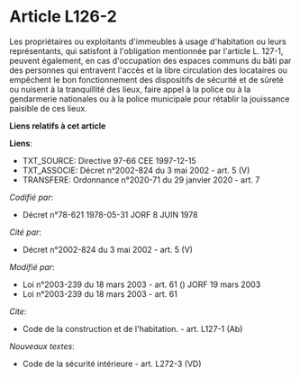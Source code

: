 # Article L126-2

Les propriétaires ou exploitants d'immeubles à usage d'habitation ou leurs représentants, qui satisfont à l'obligation
mentionnée par l'article L. 127-1, peuvent également, en cas d'occupation des espaces communs du bâti par des personnes qui
entravent l'accès et la libre circulation des locataires ou empêchent le bon fonctionnement des dispositifs de sécurité et de
sûreté ou nuisent à la tranquillité des lieux, faire appel à la police ou à la gendarmerie nationales ou à la police
municipale pour rétablir la jouissance paisible de ces lieux.

**Liens relatifs à cet article**

**Liens**:

  - TXT_SOURCE: Directive 97-66 CEE 1997-12-15
  - TXT_ASSOCIE: Décret n°2002-824 du 3 mai 2002 - art. 5 (V)
  - TRANSFERE: Ordonnance n°2020-71 du 29 janvier 2020 - art. 7

_Codifié par_:

  - Décret n°78-621 1978-05-31 JORF 8 JUIN 1978

_Cité par_:

  - Décret n°2002-824 du 3 mai 2002 - art. 5 (V)

_Modifié par_:

  - Loi n°2003-239 du 18 mars 2003 - art. 61 () JORF 19 mars 2003
  - Loi n°2003-239 du 18 mars 2003 - art. 61

_Cite_:

  - Code de la construction et de l'habitation. - art. L127-1 (Ab)

_Nouveaux textes_:

  - Code de la sécurité intérieure - art. L272-3 (VD)
